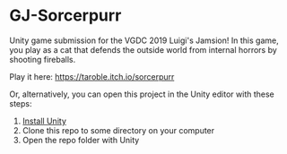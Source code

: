 # GJ-Sorcerpurr
Unity game submission for the VGDC 2019 Luigi's Jamsion! In this game, you play as a cat that defends the outside world from internal horrors by shooting fireballs.

Play it here: https://taroble.itch.io/sorcerpurr

Or, alternatively, you can open this project in the Unity editor with these steps:
1. [Install Unity](https://unity.com/)
2. Clone this repo to some directory on your computer
3. Open the repo folder with Unity
